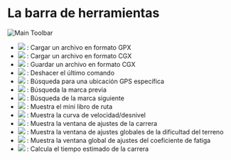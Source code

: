 # La barra de herramientas

![Main Toolbar](./images/Toolbar/CG40_Main_Toolbar.png)

* ![](./images/Toolbar/open_gpx.png) : Cargar un archivo en formato GPX
* ![](./images/Toolbar/open_cgx.png) : Cargar un archivo en formato CGX
* ![](./images/Toolbar/save_cgx.png) : Guardar un archivo en formato CGX
* ![](./images/Toolbar/undo.png) : Deshacer el último comando
* ![](./images/Toolbar/search.png) : Búsqueda para una ubicación GPS específica
* ![](./images/Toolbar/prev.png) : Búsqueda la marca previa
* ![](./images/Toolbar/next.png) : Búsqueda de la marca siguiente
* ![](./images/Toolbar/roadbook.png) : Muestra el mini libro de ruta
* ![](./images/Toolbar/chart_curve.png) : Muestra la curva de velocidad/desnivel
* ![](./images/Toolbar/setting.png) : Muestra la ventana de ajustes de la carrera
* ![](./images/Toolbar/fill_diff.png) : Muestra la ventana de ajustes globales de la dificultad del terreno
* ![](./images/Toolbar/fill_coeff.png) : Muestra la ventana global de ajustes del coeficiente de fatiga
* ![](./images/Toolbar/refresh.png) : Calcula el tiempo estimado de la carrera
